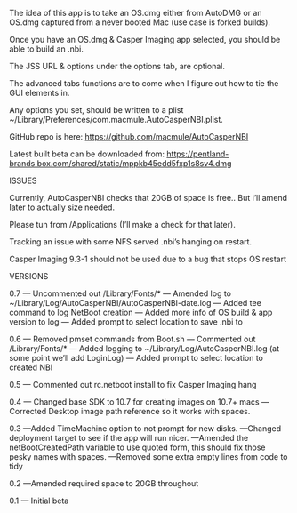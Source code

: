 
The idea of this app is to take an OS.dmg either from AutoDMG or an OS.dmg captured from a never booted Mac (use case is forked builds).

Once you have an OS.dmg & Casper Imaging app selected, you should be able to build an .nbi.

The JSS URL & options under the options tab, are optional.

The advanced tabs functions are to come when I figure out how to tie the GUI elements in.

Any options you set, should be written to a plist ~/Library/Preferences/com.macmule.AutoCasperNBI.plist.

GitHub repo is here: https://github.com/macmule/AutoCasperNBI

Latest built beta can be downloaded from:  https://pentland-brands.box.com/shared/static/mppkb45edd5fxp1s8sv4.dmg

ISSUES

Currently, AutoCasperNBI checks that 20GB of space is free.. But i’ll amend later to actually size needed.

Please tun from /Applications (I’ll make a check for that later).

Tracking an issue with some NFS served .nbi’s hanging on restart.

Casper Imaging 9.3-1 should not be used due to a bug that stops OS restart

VERSIONS

0.7
— Uncommented out /Library/Fonts/*
— Amended log to ~/Library/Log/AutoCasperNBI/AutoCasperNBI-date.log
— Added tee command to log NetBoot creation
— Added more info of OS build & app version to log
— Added prompt to select location to save .nbi to

0.6
— Removed pmset commands from Boot.sh
— Commented out /Library/Fonts/*
— Added logging to ~/Library/Log/AutoCasperNBI.log (at some point we’ll add LoginLog)
— Added prompt to select location to created NBI

0.5 
— Commented out rc.netboot install to fix Casper Imaging hang

0.4
— Changed base SDK to 10.7 for creating images on 10.7+ macs
— Corrected Desktop image path reference so it works with spaces.

0.3
—Added TimeMachine option to not prompt for new disks.
—Changed deployment target to see if the app will run nicer.
—Amended the netBootCreatedPath variable to use quoted form, this should fix those pesky names with spaces.
—Removed some extra empty lines from code to tidy

0.2
—Amended required space to 20GB throughout

0.1
— Initial beta
